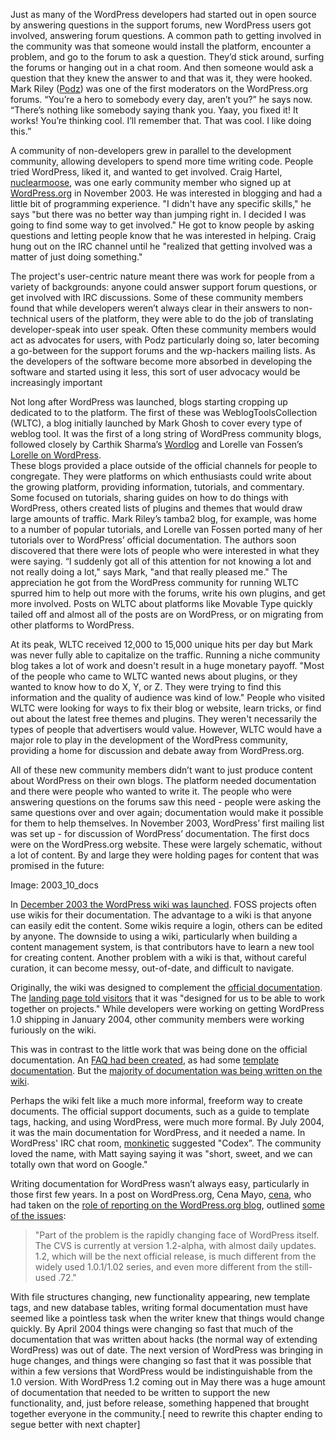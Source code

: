 
Just as many of the WordPress developers had started out in open source by answering questions in the support forums, new WordPress users got involved, answering forum questions. A common path to getting involved in the community was that someone would install the platform, encounter a problem, and go to the forum to ask a question. They’d stick around, surfing the forums or hanging out in a chat room. And then someone would ask a question that they knew the answer to and that was it, they were hooked. Mark Riley ([Podz](http://profiles.wordpress.org/podz)) was one of the first moderators on the WordPress.org forums. “You’re a hero to somebody every day, aren’t you?” he says now. “There’s nothing like somebody saying thank you. Yaay, you fixed it! It works! You’re thinking cool. I’ll remember that. That was cool. I like doing this.”

A community of non-developers grew in parallel to the development community, allowing developers to spend more time writing code. People tried WordPress, liked it, and wanted to get involved. Craig Hartel, [nuclearmoose](http://profiles.wordpress.org/nuclearmoose/), was one early community member who signed up at [WordPress.org](http://WordPress.org) in November 2003. He was interested in blogging and had a little bit of programming experience. "I didn't have any specific skills," he says "but there was no better way than jumping right in. I decided I was going to find some way to get involved." He got to know people by asking questions and letting people know that he was interested in helping. Craig hung out on the IRC channel until he "realized that getting involved was a matter of just doing something."

The project's user-centric nature meant there was work for people from a variety of backgrounds: anyone could answer support forum questions, or get involved with IRC discussions. Some of these community members found that while developers weren’t always clear in their answers to non-technical users of the platform, they were able to do the job of translating developer-speak into user speak. Often these community members would act as advocates for users, with Podz particularly doing so, later becoming a go-between for the support forums and the wp-hackers mailing lists. As the developers of the software become more absorbed in developing the software and started using it less, this sort of user advocacy would be increasingly important 

Not long after WordPress was launched, blogs starting cropping up dedicated to to the platform. The first of these was WeblogToolsCollection (WLTC), a blog initially launched by Mark Ghosh to cover every type of weblog tool. It was the first of a long string of WordPress community blogs, followed closely by Carthik Sharma’s [Wordlog](http://wordlog.com) and Lorelle van Fossen’s [Lorelle on WordPress](http://lorelle.wordpress.com). 	
These blogs provided a place outside of the official channels for people to congregate. They were platforms on which enthusiasts could write about the growing platform, providing information, tutorials, and commentary. Some focused on tutorials, sharing guides on how to do things with WordPress, others created lists of plugins and themes that would draw large amounts of traffic. Mark Riley’s tamba2 blog, for example, was home to a number of popular tutorials, and Lorelle van Fossen ported many of her tutorials over to WordPress’ official documentation.  The authors soon discovered that there were lots of people who were interested in what they were saying. “I suddenly got all of this attention for not knowing a lot and not really doing a lot," says Mark, "and that really pleased me." The appreciation he got from the WordPress community for running WLTC spurred him to help out more with the forums, write his own plugins, and get more involved. Posts on WLTC about platforms like Movable Type quickly tailed off and almost all of the posts are on WordPress, or on migrating from other platforms to WordPress.

At its peak, WLTC received 12,000 to 15,000 unique hits per day but Mark was never fully able to capitalize on the traffic. Running a niche community blog takes a lot of work and doesn't result in a huge monetary payoff. "Most of the people who came to WLTC wanted news about plugins, or they wanted to know how to do X, Y, or Z. They were trying to find this information and the quality of audience was kind of low." People who visited WLTC were looking for ways to fix their blog or website, learn tricks, or find out about the latest free themes and plugins. They weren't necessarily the types of people that advertisers would value. However, WLTC would have a major role to play in the development of the WordPress community, providing a home for discussion and debate away from WordPress.org. 	

All of these new community members didn’t want to just produce content about WordPress on their own blogs. The platform needed documentation and there were people who wanted to write it. The people who were answering questions on the forums saw this need - people were asking the same questions over and over again; documentation would make it possible for them to help themselves. In November 2003, WordPress’ first mailing list was set up - for discussion of WordPress’ documentation.  The first docs were on the WordPress.org website. These were largely schematic, without a lot of content. By and large they were holding pages for content that was promised in the future:

Image: 2003_10_docs

 In [December 2003 the WordPress wiki was launched](http://wordpress.org/news/2003/12/wordpress-wiki/). FOSS projects often use wikis for their documentation. The advantage to a wiki is that anyone can easily edit the content. Some wikis require a login, others can be edited by anyone. The downside to using a wiki, particularly when building a content management system, is that contributors have to learn a new tool for creating content. Another problem with a wiki is that, without careful curation, it can become messy, out-of-date, and difficult to navigate. 

Originally, the wiki was designed to complement the [official documentation](http://web.archive.org/web/20030811221523/http://wordpress.org/docs/). The [landing page told visitors](http://web.archive.org/web/20031224140754/http://wiki.wordpress.org/) that it was "designed for us to be able to work together on projects." While developers were working on getting WordPress 1.0 shipping in January 2004, other community members were working furiously on the wiki. 

This was in contrast to the little work that was being done on the official documentation. An [FAQ had been created](https://web.archive.org/web/20040402000122/http://wordpress.org/docs/faq/), as had some [template documentation](https://web.archive.org/web/20040411104706/http://wordpress.org/docs/template/). But the [majority of documentation was being written on the wiki](https://web.archive.org/web/20040323105321/http://wiki.wordpress.org/).
 
Perhaps the wiki felt like a much more informal, freeform way to create documents. The official support documents, such as a guide to template tags, hacking, and using WordPress, were much more formal. By July 2004, it was the main documentation for WordPress, and it needed a name. In WordPress' IRC chat room, [monkinetic](http://wordpress.org/support/profile/monkinetic) suggested "Codex”. The community loved the name, with Matt saying saying it was "short, sweet, and we can totally own that word on Google."

Writing documentation for WordPress wasn’t always easy, particularly in those first few years. In a post on WordPress.org, Cena Mayo, [cena](http://profiles.wordpress.org/cena/), who had taken on the [role of reporting on the WordPress.org blog](http://wordpress.org/news/2004/03/a-brief-introduction/), outlined [some of the issues](http://wordpress.org/news/2004/04/state-of-the-docs-address/):

> "Part of the problem is the rapidly changing face of WordPress itself. The CVS is currently at version 1.2-alpha, with almost daily updates. 1.2, which will be the next official release, is much different from the widely used 1.0.1/1.02 series, and even more different from the still-used .72."

With file structures changing, new functionality appearing, new template tags, and new database tables, writing formal documentation must have seemed like a pointless task when the writer knew that things would change quickly. By April 2004 things were changing so fast that much of the documentation that was written about hacks (the normal way of extending WordPress) was out of date. The next version of WordPress was bringing in huge changes, and things were changing so fast that it was possible that within a few versions that WordPress would be indistinguishable from the 1.0 version. With WordPress 1.2 coming out in May there was a huge amount of documentation that needed to be written to support the new functionality, and, just before release, something happened that brought together everyone in the community.[ need to rewrite this chapter ending to segue better with next chapter]

	
